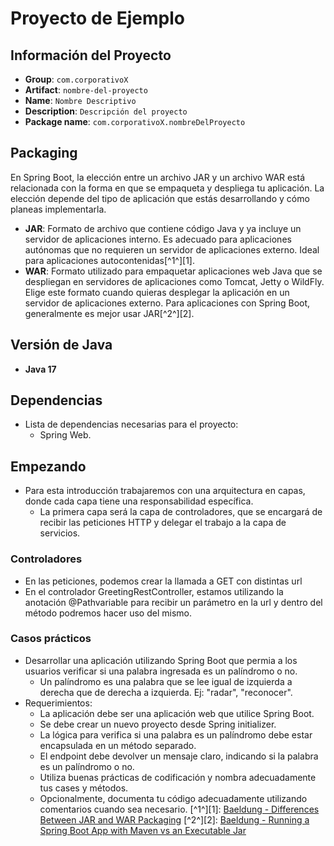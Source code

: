 # Proyecto de Ejemplo

## Información del Proyecto

- **Group**: `com.corporativoX`
- **Artifact**: `nombre-del-proyecto`
- **Name**: `Nombre Descriptivo`
- **Description**: `Descripción del proyecto`
- **Package name**: `com.corporativoX.nombreDelProyecto`

## Packaging

En Spring Boot, la elección entre un archivo JAR y un archivo WAR está relacionada con la forma en que se empaqueta y despliega tu aplicación. La elección depende del tipo de aplicación que estás desarrollando y cómo planeas implementarla.

- **JAR**: Formato de archivo que contiene código Java y ya incluye un servidor de aplicaciones interno. Es adecuado para aplicaciones autónomas que no requieren un servidor de aplicaciones externo. Ideal para aplicaciones autocontenidas[^1^][1].
- **WAR**: Formato utilizado para empaquetar aplicaciones web Java que se despliegan en servidores de aplicaciones como Tomcat, Jetty o WildFly. Elige este formato cuando quieras desplegar la aplicación en un servidor de aplicaciones externo. Para aplicaciones con Spring Boot, generalmente es mejor usar JAR[^2^][2].

## Versión de Java

- **Java 17**

## Dependencias

- Lista de dependencias necesarias para el proyecto:
  - Spring Web.

## Empezando

- Para esta introducción trabajaremos con una arquitectura en capas, donde cada capa tiene una responsabilidad específica.
  - La primera capa será la capa de controladores, que se encargará de recibir las peticiones HTTP y delegar el trabajo a la capa de servicios.
### Controladores
- En las peticiones, podemos crear la llamada a GET con distintas url
- En el controlador GreetingRestController, estamos utilizando la anotación @Pathvariable para recibir un parámetro en la url y dentro del método podremos hacer uso del mismo.

### Casos prácticos
- Desarrollar una aplicación utilizando Spring Boot que permia a los usuarios verificar si una palabra ingresada es un palíndromo o no.
  - Un palíndromo es una palabra que se lee igual de izquierda a derecha que de derecha a izquierda. Ej: "radar", "reconocer".
- Requerimientos:
  - La aplicación debe ser una aplicación web que utilice Spring Boot.
  - Se debe crear un nuevo proyecto desde Spring initializer.
  - La lógica para verifica si una palabra es un palíndromo debe estar encapsulada en un método separado.
  - El endpoint debe devolver un mensaje claro, indicando si la palabra es un palíndromo o no.
  - Utiliza buenas prácticas de codificación y nombra adecuadamente tus cases y métodos.
  - Opcionalmente, documenta tu código adecuadamente utilizando comentarios cuando sea necesario.
[^1^][1]: [Baeldung - Differences Between JAR and WAR Packaging](https://www.baeldung.com/java-jar-war-packaging)
[^2^][2]: [Baeldung - Running a Spring Boot App with Maven vs an Executable Jar](https://www.baeldung.com/spring-boot-run-maven-vs-executable-jar)
